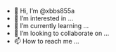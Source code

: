 - 👋 Hi, I’m @xbbs855a
- 👀 I’m interested in ...
- 🌱 I’m currently learning ...
- 💞️ I’m looking to collaborate on ...
- 📫 How to reach me ...

<!---
xbbs855a/xbbs855a is a ✨ special ✨ repository because its `README.md` (this file) appears on your GitHub profile.
You can click the Preview link to take a look at your changes.
--->
